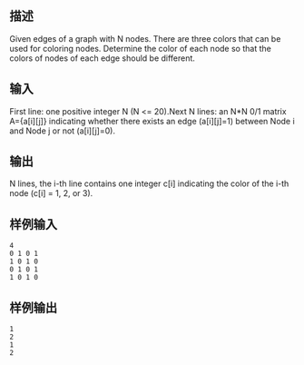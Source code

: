 ## 描述


Given edges of a graph with N nodes. There are three colors that can be used for coloring nodes. Determine the color of each node so that the colors of nodes of each edge should be different.

## 输入


First line: one positive integer N (N <= 20).Next N lines: an N*N 0/1 matrix A={a[i][j]} indicating whether there exists an edge (a[i][j]=1) between Node i and Node j or not (a[i][j]=0).

## 输出


N lines, the i-th line contains one integer c[i] indicating the color of the i-th node (c[i] = 1, 2, or 3).

## 样例输入


```
4
0 1 0 1
1 0 1 0
0 1 0 1
1 0 1 0

```


## 样例输出


```
1
2
1
2

```


